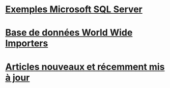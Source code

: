 # [Exemples Microsoft SQL Server](microsoft-sql-server-samples.md)
# [Base de données World Wide Importers](../sample/world-wide-importers/overview.md)
# [Articles nouveaux et récemment mis à jour](new-updated-sample.md)
